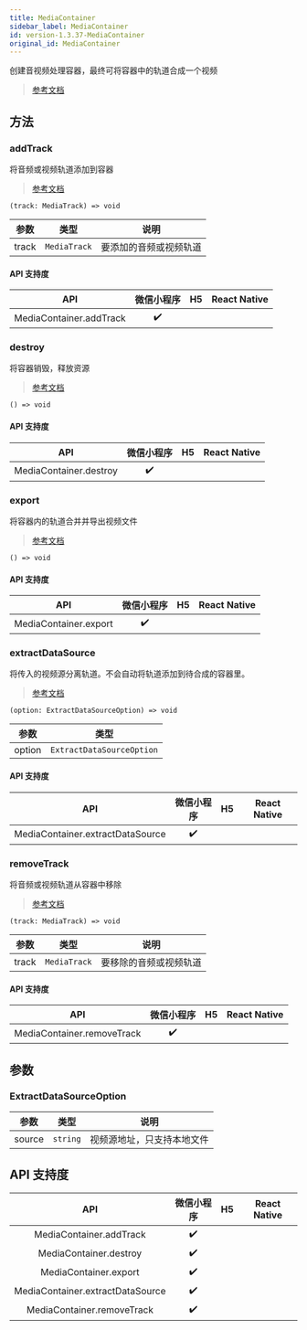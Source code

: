 ```yaml
---
title: MediaContainer
sidebar_label: MediaContainer
id: version-1.3.37-MediaContainer
original_id: MediaContainer
---
```


创建音视频处理容器，最终可将容器中的轨道合成一个视频

> [参考文档](https://developers.weixin.qq.com/miniprogram/dev/api/media/video-processing/MediaContainer.html)

## 方法

### addTrack

将音频或视频轨道添加到容器

> [参考文档](https://developers.weixin.qq.com/miniprogram/dev/api/media/video-processing/MediaContainer.addTrack.html)

```tsx
(track: MediaTrack) => void
```

| 参数 | 类型 | 说明 |
| --- | --- | --- |
| track | `MediaTrack` | 要添加的音频或视频轨道 |

#### API 支持度

| API | 微信小程序 | H5 | React Native |
| :---: | :---: | :---: | :---: |
| MediaContainer.addTrack | ✔️ |  |  |

### destroy

将容器销毁，释放资源

> [参考文档](https://developers.weixin.qq.com/miniprogram/dev/api/media/video-processing/MediaContainer.destroy.html)

```tsx
() => void
```

#### API 支持度

| API | 微信小程序 | H5 | React Native |
| :---: | :---: | :---: | :---: |
| MediaContainer.destroy | ✔️ |  |  |

### export

将容器内的轨道合并并导出视频文件

> [参考文档](https://developers.weixin.qq.com/miniprogram/dev/api/media/video-processing/MediaContainer.export.html)

```tsx
() => void
```

#### API 支持度

| API | 微信小程序 | H5 | React Native |
| :---: | :---: | :---: | :---: |
| MediaContainer.export | ✔️ |  |  |

### extractDataSource

将传入的视频源分离轨道。不会自动将轨道添加到待合成的容器里。

> [参考文档](https://developers.weixin.qq.com/miniprogram/dev/api/media/video-processing/MediaContainer.extractDataSource.html)

```tsx
(option: ExtractDataSourceOption) => void
```

| 参数 | 类型 |
| --- | --- |
| option | `ExtractDataSourceOption` |

#### API 支持度

| API | 微信小程序 | H5 | React Native |
| :---: | :---: | :---: | :---: |
| MediaContainer.extractDataSource | ✔️ |  |  |

### removeTrack

将音频或视频轨道从容器中移除

> [参考文档](https://developers.weixin.qq.com/miniprogram/dev/api/media/video-processing/MediaContainer.removeTrack.html)

```tsx
(track: MediaTrack) => void
```

| 参数 | 类型 | 说明 |
| --- | --- | --- |
| track | `MediaTrack` | 要移除的音频或视频轨道 |

#### API 支持度

| API | 微信小程序 | H5 | React Native |
| :---: | :---: | :---: | :---: |
| MediaContainer.removeTrack | ✔️ |  |  |

## 参数

### ExtractDataSourceOption

| 参数 | 类型 | 说明 |
| --- | --- | --- |
| source | `string` | 视频源地址，只支持本地文件 |

## API 支持度

| API | 微信小程序 | H5 | React Native |
| :---: | :---: | :---: | :---: |
| MediaContainer.addTrack | ✔️ |  |  |
| MediaContainer.destroy | ✔️ |  |  |
| MediaContainer.export | ✔️ |  |  |
| MediaContainer.extractDataSource | ✔️ |  |  |
| MediaContainer.removeTrack | ✔️ |  |  |
